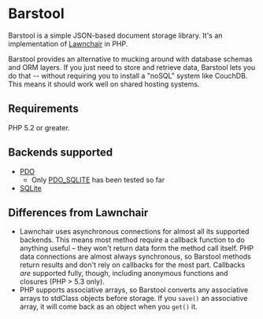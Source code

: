 # Barstool #

Barstool is a simple JSON-based document storage library. It's an  implementation of [Lawnchair](http://brianleroux.github.com/lawnchair/) in PHP.

Barstool provides an alternative to mucking around with database schemas and ORM layers. If you just need to store and retrieve data, Barstool lets you do that -- without requiring you to install a "noSQL" system like CouchDB. This means it should work well on shared hosting systems.

## Requirements ##

PHP 5.2 or greater.

## Backends supported ##
* [PDO](http://php.net/pdo)
    * Only [PDO_SQLITE](http://php.net/manual/en/ref.pdo-sqlite.php) has been tested so far
* [SQLite](http://php.net/sqlite)

## Differences from Lawnchair ##

* Lawnchair uses asynchronous connections for almost all its supported backends.  This means most method require a callback function to do anything useful – they won't return data form the method call itself. PHP data connections are almost always synchronous, so Barstool methods return results and don't rely on callbacks for the most part. Callbacks *are* supported fully, though, including anonymous functions and closures (PHP > 5.3 only).
* PHP supports associative arrays, so Barstool converts any associative arrays to stdClass objects before storage.  If you `save()` an associative array, it will come back as an object when you `get()` it.